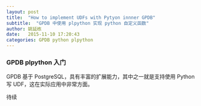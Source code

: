 ```yaml
---
layout: post
title:  "How to implement UDFs with Pytyon innner GPDB"
subtitle:  "GPDB 中使用 plpython 实现 python 自定义函数"
author: 姚延栋
date:   2015-11-10 17:20:43
categories: GPDB python plpython
---
```


### GPDB plpython 入门

GPDB 基于 PostgreSQL，具有丰富的扩展能力，其中之一就是支持使用 Python 写 UDF，这在实际应用中非常方面。

待续

